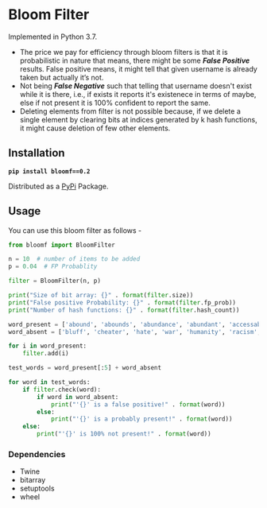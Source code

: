 # Bloom Filter

Implemented in Python 3.7.

- The price we pay for efficiency through bloom filters is that it is probabilistic in nature that means, there might be some **_False Positive_** results. False positive means, it might tell that given username is already taken but actually it’s not.
- Not being **_False Negative_** such that telling that username doesn't exist while it is there, i.e., if exists it reports it's existenece in terms of maybe, else if not present it is 100% confident to report the same.
- Deleting elements from filter is not possible because, if we delete a single element by clearing bits at indices generated by k hash functions, it might cause deletion of few other elements.

## Installation

**`pip install bloomf==0.2`**

Distributed as a [PyPi](https://pypi.org/project/bloomf/) Package.

## Usage

You can use this bloom filter as follows -

```python
from bloomf import BloomFilter

n = 10  # number of items to be added
p = 0.04  # FP Probablity

filter = BloomFilter(n, p)

print("Size of bit array: {}" . format(filter.size))
print("False positive Probability: {}" . format(filter.fp_prob))
print("Number of hash functions: {}" . format(filter.hash_count))

word_present = ['abound', 'abounds', 'abundance', 'abundant', 'accessable', 'bloom', 'blossom', 'bolster', 'bonny', 'bonus', 'bonuses']
word_absent = ['bluff', 'cheater', 'hate', 'war', 'humanity', 'racism', 'hurt', 'facebook', 'sambhav', 'twitter']

for i in word_present:
    filter.add(i)

test_words = word_present[:5] + word_absent

for word in test_words:
    if filter.check(word):
        if word in word_absent:
            print("'{}' is a false positive!" . format(word))
        else:
            print("'{}' is a probably present!" . format(word))
    else:
        print("'{}' is 100% not present!" . format(word))
```

### Dependencies

- Twine
- bitarray
- setuptools
- wheel
